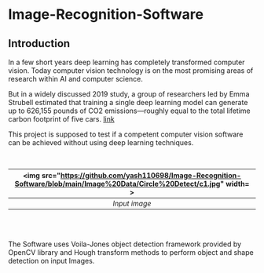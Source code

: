 # Image-Recognition-Software

## Introduction
In a few short years deep learning has completely transformed computer vision. Today computer vision technology is on the most promising areas of research within AI and computer science.

But in a widely discussed 2019 study, a group of researchers led by Emma Strubell estimated that training a single deep learning model can generate up to 626,155 pounds of CO2 emissions—roughly equal to the total lifetime carbon footprint of five cars. 
[link](https://www.forbes.com/sites/robtoews/2020/06/17/deep-learnings-climate-change-problem/?sh=5e49a9896b43)

This project is supposed to test if a competent computer vision software can be achieved without using deep learning techniques.





<br/>

| <img src="https://github.com/yash110698/Image-Recognition-Software/blob/main/Image%20Data/Circle%20Detect/c1.jpg" width= > |
| :-: |
| *Input image* |

<br/>
<br/>



The Software uses Voila-Jones object detection framework provided by OpenCV library and Hough transform methods to perform object and shape detection on input Images.

